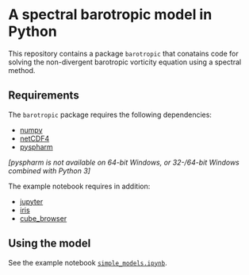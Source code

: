 # A spectral barotropic model in Python

This repository contains a package `barotropic` that conatains code for
solving the non-divergent barotropic vorticity equation using a spectral
method.


## Requirements

The `barotropic` package requires the following dependencies:

* [numpy](http://www.numpy.org/)
* [netCDF4](http://unidata.github.io/netcdf4-python/)
* [pyspharm](https://github.com/jswhit/pyspharm)

*[pyspharm is not available on 64-bit Windows, or 32-/64-bit Windows combined
with Python 3]*

The example notebook requires in addition:

* [jupyter](http://jupyter.org/)
* [iris](http://scitools.org.uk/iris/)
* [cube_browser](http://scitools.github.io/cube_browser/)


## Using the model

See the example notebook [`simple_models.ipynb`](http://nbviewer.jupyter.org/github/ajdawson/barotropic/blob/master/simple_models.ipynb).
